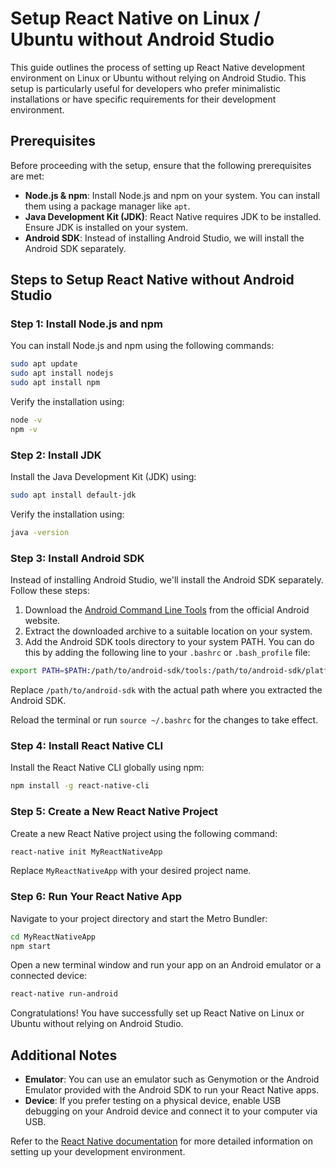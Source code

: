# Setup React Native on Linux / Ubuntu without Android Studio

This guide outlines the process of setting up React Native development environment on Linux or Ubuntu without relying on Android Studio. This setup is particularly useful for developers who prefer minimalistic installations or have specific requirements for their development environment.

## Prerequisites

Before proceeding with the setup, ensure that the following prerequisites are met:

- **Node.js & npm**: Install Node.js and npm on your system. You can install them using a package manager like `apt`.
- **Java Development Kit (JDK)**: React Native requires JDK to be installed. Ensure JDK is installed on your system.
- **Android SDK**: Instead of installing Android Studio, we will install the Android SDK separately.

## Steps to Setup React Native without Android Studio

### Step 1: Install Node.js and npm

You can install Node.js and npm using the following commands:

```bash
sudo apt update
sudo apt install nodejs
sudo apt install npm
```

Verify the installation using:

```bash
node -v
npm -v
```

### Step 2: Install JDK

Install the Java Development Kit (JDK) using:

```bash
sudo apt install default-jdk
```

Verify the installation using:

```bash
java -version
```

### Step 3: Install Android SDK

Instead of installing Android Studio, we'll install the Android SDK separately. Follow these steps:

1. Download the [Android Command Line Tools](https://developer.android.com/studio#command-tools) from the official Android website.
2. Extract the downloaded archive to a suitable location on your system.
3. Add the Android SDK tools directory to your system PATH. You can do this by adding the following line to your `.bashrc` or `.bash_profile` file:

```bash
export PATH=$PATH:/path/to/android-sdk/tools:/path/to/android-sdk/platform-tools
```

Replace `/path/to/android-sdk` with the actual path where you extracted the Android SDK.

Reload the terminal or run `source ~/.bashrc` for the changes to take effect.

### Step 4: Install React Native CLI

Install the React Native CLI globally using npm:

```bash
npm install -g react-native-cli
```

### Step 5: Create a New React Native Project

Create a new React Native project using the following command:

```bash
react-native init MyReactNativeApp
```

Replace `MyReactNativeApp` with your desired project name.

### Step 6: Run Your React Native App

Navigate to your project directory and start the Metro Bundler:

```bash
cd MyReactNativeApp
npm start
```

Open a new terminal window and run your app on an Android emulator or a connected device:

```bash
react-native run-android
```

Congratulations! You have successfully set up React Native on Linux or Ubuntu without relying on Android Studio.

## Additional Notes

- **Emulator**: You can use an emulator such as Genymotion or the Android Emulator provided with the Android SDK to run your React Native apps.
- **Device**: If you prefer testing on a physical device, enable USB debugging on your Android device and connect it to your computer via USB.

Refer to the [React Native documentation](https://reactnative.dev/docs/environment-setup) for more detailed information on setting up your development environment.
